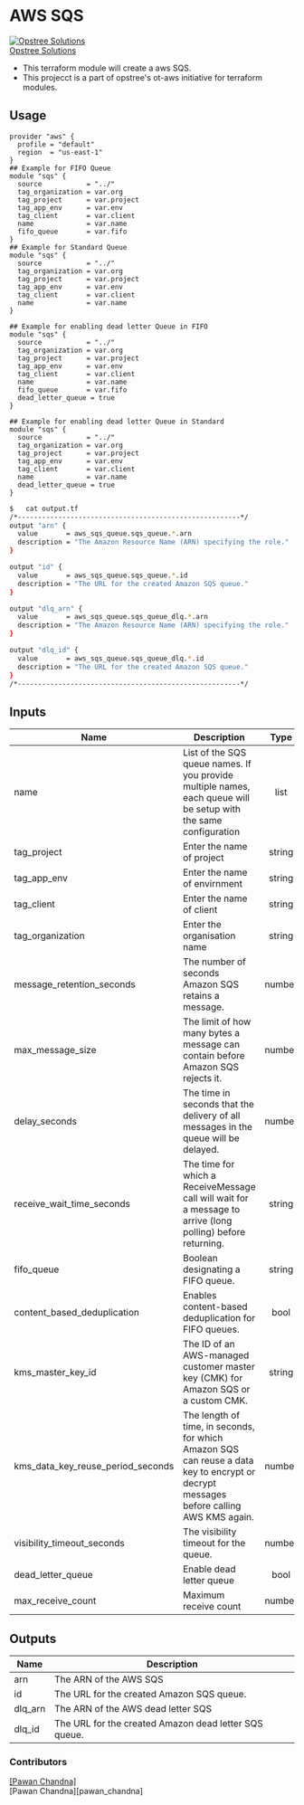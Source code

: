 # AWS SQS

[![Opstree Solutions][opstree_avatar]][opstree_homepage]<br/>[Opstree Solutions][opstree_homepage] 

  [opstree_homepage]: https://opstree.github.io/
  [opstree_avatar]: https://img.cloudposse.com/150x150/https://github.com/opstree.png

- This terraform module will create a aws SQS.
- This projecct is a part of opstree's ot-aws initiative for terraform modules.

## Usage

```hcl
provider "aws" {
  profile = "default"
  region  = "us-east-1"
}
## Example for FIFO Queue
module "sqs" {
  source           = "../"
  tag_organization = var.org
  tag_project      = var.project
  tag_app_env      = var.env
  tag_client       = var.client
  name             = var.name
  fifo_queue       = var.fifo
}
## Example for Standard Queue
module "sqs" {
  source           = "../"
  tag_organization = var.org
  tag_project      = var.project
  tag_app_env      = var.env
  tag_client       = var.client
  name             = var.name
}

## Example for enabling dead letter Queue in FIFO
module "sqs" {
  source           = "../"
  tag_organization = var.org
  tag_project      = var.project
  tag_app_env      = var.env
  tag_client       = var.client
  name             = var.name
  fifo_queue       = var.fifo
  dead_letter_queue = true
}

## Example for enabling dead letter Queue in Standard
module "sqs" {
  source           = "../"
  tag_organization = var.org
  tag_project      = var.project
  tag_app_env      = var.env
  tag_client       = var.client
  name             = var.name
  dead_letter_queue = true
}

```

```sh
$   cat output.tf
/*-------------------------------------------------------*/
output "arn" {
  value       = aws_sqs_queue.sqs_queue.*.arn
  description = "The Amazon Resource Name (ARN) specifying the role."
}

output "id" {
  value       = aws_sqs_queue.sqs_queue.*.id
  description = "The URL for the created Amazon SQS queue."
}

output "dlq_arn" {
  value       = aws_sqs_queue.sqs_queue_dlq.*.arn
  description = "The Amazon Resource Name (ARN) specifying the role."
}

output "dlq_id" {
  value       = aws_sqs_queue.sqs_queue_dlq.*.id
  description = "The URL for the created Amazon SQS queue."
}
/*-------------------------------------------------------*/
```
## Inputs

| Name | Description | Type | Default | Required |
|------|-------------|:----:|:-----:|:-----:|
| name | 	List of the SQS queue names. If you provide multiple names, each queue will be setup with the same configuration | list | - | yes |
| tag_project | Enter the name of project | string | - | yes |
| tag_app_env | Enter the name of envirnment | string | - | yes |
| tag_client | Enter the name of client | string | - | no |
| tag_organization | Enter the organisation name | string | - | no |
| message_retention_seconds | The number of seconds Amazon SQS retains a message. | number | 345600 | no |
| max_message_size | The limit of how many bytes a message can contain before Amazon SQS rejects it. | number | 262144 | no |
| delay_seconds | The time in seconds that the delivery of all messages in the queue will be delayed. | number | 0 | no |
| receive_wait_time_seconds | The time for which a ReceiveMessage call will wait for a message to arrive (long polling) before returning. | string | 20 | no |
| fifo_queue | Boolean designating a FIFO queue. | string | "false" | no |
| content_based_deduplication | Enables content-based deduplication for FIFO queues. | bool | false | no |
| kms_master_key_id | The ID of an AWS-managed customer master key (CMK) for Amazon SQS or a custom CMK. | string | null | no |
| kms_data_key_reuse_period_seconds | The length of time, in seconds, for which Amazon SQS can reuse a data key to encrypt or decrypt messages before calling AWS KMS again. | number | 300 | no |
| visibility_timeout_seconds | The visibility timeout for the queue. | number | 30 | no |
| dead_letter_queue | Enable dead letter queue | bool | false | no |
| max_receive_count | Maximum receive count | number | 5 | no |
## Outputs

| Name | Description |
|------|-------------|
| arn | The ARN of the AWS SQS |
| id | The URL for the created Amazon SQS queue. |
| dlq_arn | The ARN of the AWS dead letter SQS |
| dlq_id | The URL for the created Amazon dead letter SQS queue. |


### Contributors

[[Pawan Chandna]][pawan_homepage]<br/>[Pawan Chandna][pawan_chandna] 

 [pawan_homepage]: https://gitlab.com/pawan.chandna
